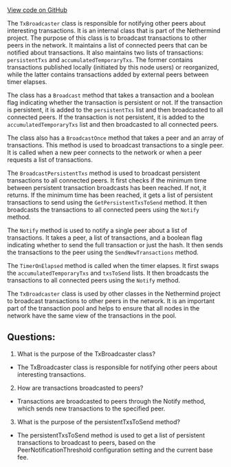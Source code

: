 [View code on GitHub](https://github.com/NethermindEth/nethermind/src/Nethermind/Nethermind.TxPool/TxBroadcaster.cs)

The `TxBroadcaster` class is responsible for notifying other peers about interesting transactions. It is an internal class that is part of the Nethermind project. The purpose of this class is to broadcast transactions to other peers in the network. It maintains a list of connected peers that can be notified about transactions. It also maintains two lists of transactions: `persistentTxs` and `accumulatedTemporaryTxs`. The former contains transactions published locally (initiated by this node users) or reorganized, while the latter contains transactions added by external peers between timer elapses.

The class has a `Broadcast` method that takes a transaction and a boolean flag indicating whether the transaction is persistent or not. If the transaction is persistent, it is added to the `persistentTxs` list and then broadcasted to all connected peers. If the transaction is not persistent, it is added to the `accumulatedTemporaryTxs` list and then broadcasted to all connected peers.

The class also has a `BroadcastOnce` method that takes a peer and an array of transactions. This method is used to broadcast transactions to a single peer. It is called when a new peer connects to the network or when a peer requests a list of transactions.

The `BroadcastPersistentTxs` method is used to broadcast persistent transactions to all connected peers. It first checks if the minimum time between persistent transaction broadcasts has been reached. If not, it returns. If the minimum time has been reached, it gets a list of persistent transactions to send using the `GetPersistentTxsToSend` method. It then broadcasts the transactions to all connected peers using the `Notify` method.

The `Notify` method is used to notify a single peer about a list of transactions. It takes a peer, a list of transactions, and a boolean flag indicating whether to send the full transaction or just the hash. It then sends the transactions to the peer using the `SendNewTransactions` method.

The `TimerOnElapsed` method is called when the timer elapses. It first swaps the `accumulatedTemporaryTxs` and `txsToSend` lists. It then broadcasts the transactions to all connected peers using the `Notify` method.

The `TxBroadcaster` class is used by other classes in the Nethermind project to broadcast transactions to other peers in the network. It is an important part of the transaction pool and helps to ensure that all nodes in the network have the same view of the transactions in the pool.
## Questions: 
 1. What is the purpose of the TxBroadcaster class?
- The TxBroadcaster class is responsible for notifying other peers about interesting transactions.

2. How are transactions broadcasted to peers?
- Transactions are broadcasted to peers through the Notify method, which sends new transactions to the specified peer.

3. What is the purpose of the persistentTxsToSend method?
- The persistentTxsToSend method is used to get a list of persistent transactions to broadcast to peers, based on the PeerNotificationThreshold configuration setting and the current base fee.